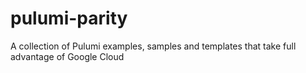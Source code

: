 # pulumi-parity
A collection of Pulumi examples, samples and templates that take full advantage of Google Cloud
